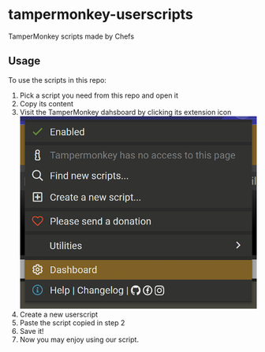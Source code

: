 # tampermonkey-userscripts
TamperMonkey scripts made by Chefs

## Usage
To use the scripts in this repo:
1. Pick a script you need from this repo and open it
1. Copy its content
1. Visit the TamperMonkey dahsboard by clicking its extension icon
![TP chrome extension](./media/image.png)
1. Create a new userscript
1. Paste the script copied in step 2
1. Save it!
1. Now you may enjoy using our script.